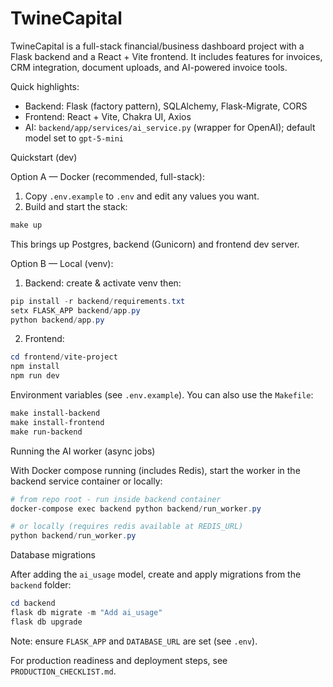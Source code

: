 # TwineCapital

TwineCapital is a full-stack financial/business dashboard project with a Flask backend and a React + Vite frontend. It includes features for invoices, CRM integration, document uploads, and AI-powered invoice tools.

Quick highlights:
- Backend: Flask (factory pattern), SQLAlchemy, Flask-Migrate, CORS
- Frontend: React + Vite, Chakra UI, Axios
- AI: `backend/app/services/ai_service.py` (wrapper for OpenAI); default model set to `gpt-5-mini`

Quickstart (dev)

Option A — Docker (recommended, full-stack):

1. Copy `.env.example` to `.env` and edit any values you want.
2. Build and start the stack:

```powershell
make up
```

This brings up Postgres, backend (Gunicorn) and frontend dev server.

Option B — Local (venv):

1. Backend: create & activate venv then:

```powershell
pip install -r backend/requirements.txt
setx FLASK_APP backend/app.py
python backend/app.py
```

2. Frontend:

```powershell
cd frontend/vite-project
npm install
npm run dev
```

Environment variables (see `.env.example`). You can also use the `Makefile`:

```powershell
make install-backend
make install-frontend
make run-backend
```

Running the AI worker (async jobs)

With Docker compose running (includes Redis), start the worker in the backend service container or locally:

```powershell
# from repo root - run inside backend container
docker-compose exec backend python backend/run_worker.py

# or locally (requires redis available at REDIS_URL)
python backend/run_worker.py
```

Database migrations

After adding the `ai_usage` model, create and apply migrations from the `backend` folder:

```powershell
cd backend
flask db migrate -m "Add ai_usage"
flask db upgrade
```

Note: ensure `FLASK_APP` and `DATABASE_URL` are set (see `.env`).

For production readiness and deployment steps, see `PRODUCTION_CHECKLIST.md`.
